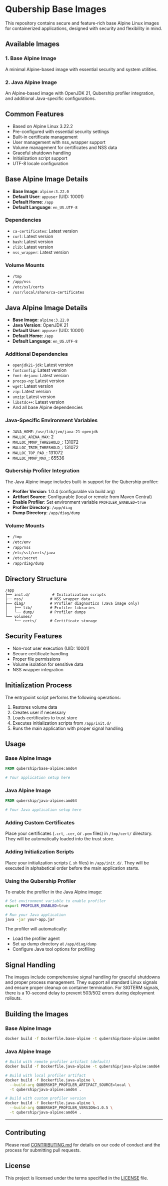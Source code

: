 # Qubership Base Images

This repository contains secure and feature-rich base Alpine Linux images for containerized applications, designed with security and flexibility in mind.

## Available Images

### 1. Base Alpine Image

A minimal Alpine-based image with essential security and system utilities.

### 2. Java Alpine Image

An Alpine-based image with OpenJDK 21, Qubership profiler integration, and additional Java-specific configurations.

## Common Features

- Based on Alpine Linux 3.22.2
- Pre-configured with essential security settings
- Built-in certificate management
- User management with nss_wrapper support
- Volume management for certificates and NSS data
- Graceful shutdown handling
- Initialization script support
- UTF-8 locale configuration

## Base Alpine Image Details

- **Base Image**: `alpine:3.22.0`
- **Default User**: `appuser` (UID: 10001)
- **Default Home**: `/app`
- **Default Language**: `en_US.UTF-8`

### Dependencies

- `ca-certificates`: Latest version
- `curl`: Latest version
- `bash`: Latest version
- `zlib`: Latest version
- `nss_wrapper`: Latest version

### Volume Mounts

- `/tmp`
- `/app/nss`
- `/etc/ssl/certs`
- `/usr/local/share/ca-certificates`

## Java Alpine Image Details

- **Base Image**: `alpine:3.22.0`
- **Java Version**: OpenJDK 21
- **Default User**: `appuser` (UID: 10001)
- **Default Home**: `/app`
- **Default Language**: `en_US.UTF-8`

### Additional Dependencies

- `openjdk21-jdk`: Latest version
- `fontconfig`: Latest version
- `font-dejavu`: Latest version
- `procps-ng`: Latest version
- `wget`: Latest version
- `zip`: Latest version
- `unzip`: Latest version
- `libstdc++`: Latest version
- And all base Alpine dependencies

### Java-Specific Environment Variables

- `JAVA_HOME`: `/usr/lib/jvm/java-21-openjdk`
- `MALLOC_ARENA_MAX`: 2
- `MALLOC_MMAP_THRESHOLD_`: 131072
- `MALLOC_TRIM_THRESHOLD_`: 131072
- `MALLOC_TOP_PAD_`: 131072
- `MALLOC_MMAP_MAX_`: 65536

### Qubership Profiler Integration

The Java Alpine image includes built-in support for the Qubership profiler:

- **Profiler Version**: 1.0.4 (configurable via build arg)
- **Artifact Source**: Configurable (local or remote from Maven Central)
- **Enable Profiler**: Set environment variable `PROFILER_ENABLED=true`
- **Profiler Directory**: `/app/diag`
- **Dump Directory**: `/app/diag/dump`

### Volume Mounts

- `/tmp`
- `/etc/env`
- `/app/nss`
- `/etc/ssl/certs/java`
- `/etc/secret`
- `/app/diag/dump`

## Directory Structure

```
/app
├── init.d/          # Initialization scripts
├── nss/            # NSS wrapper data
├── diag/           # Profiler diagnostics (Java image only)
│   ├── lib/        # Profiler libraries
│   └── dump/       # Profiler dumps
└── volumes/
    └── certs/      # Certificate storage
```

## Security Features

- Non-root user execution (UID: 10001)
- Secure certificate handling
- Proper file permissions
- Volume isolation for sensitive data
- NSS wrapper integration

## Initialization Process

The entrypoint script performs the following operations:

1. Restores volume data
2. Creates user if necessary
3. Loads certificates to trust store
4. Executes initialization scripts from `/app/init.d/`
5. Runs the main application with proper signal handling

## Usage

### Base Alpine Image

```dockerfile
FROM qubership/base-alpine:amd64

# Your application setup here
```

### Java Alpine Image

```dockerfile
FROM qubership/java-alpine:amd64

# Your Java application setup here
```

### Adding Custom Certificates

Place your certificates (`.crt`, `.cer`, or `.pem` files) in `/tmp/cert/` directory. They will be automatically loaded into the trust store.

### Adding Initialization Scripts

Place your initialization scripts (`.sh` files) in `/app/init.d/`. They will be executed in alphabetical order before the main application starts.

### Using the Qubership Profiler

To enable the profiler in the Java Alpine image:

```bash
# Set environment variable to enable profiler
export PROFILER_ENABLED=true

# Run your Java application
java -jar your-app.jar
```

The profiler will automatically:
- Load the profiler agent
- Set up dump directory at `/app/diag/dump`
- Configure Java tool options for profiling

## Signal Handling

The images include comprehensive signal handling for graceful shutdowns and proper process management. They support all standard Linux signals and ensure proper cleanup on container termination. For SIGTERM signals, there is a 10-second delay to prevent 503/502 errors during deployment rollouts.

## Building the Images

### Base Alpine Image

```bash
docker build -f Dockerfile.base-alpine -t qubership/base-alpine:amd64 .
```

### Java Alpine Image

```bash
# Build with remote profiler artifact (default)
docker build -f Dockerfile.java-alpine -t qubership/java-alpine:amd64 .

# Build with local profiler artifact
docker build -f Dockerfile.java-alpine \
  --build-arg QUBERSHIP_PROFILER_ARTIFACT_SOURCE=local \
  -t qubership/java-alpine:amd64 .

# Build with custom profiler version
docker build -f Dockerfile.java-alpine \
  --build-arg QUBERSHIP_PROFILER_VERSION=1.0.5 \
  -t qubership/java-alpine:amd64 .
```

---

## Contributing

Please read [CONTRIBUTING.md](CONTRIBUTING.md) for details on our code of conduct and the process for submitting pull requests.

## License

This project is licensed under the terms specified in the [LICENSE](LICENSE) file.
